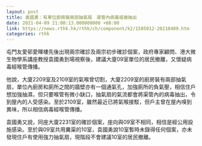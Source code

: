 ```yaml
---
layout: post
title: 袁國勇：有單位廚房裝兩部抽氣扇　渠管內病毒或被抽出
date: 2021-04-09 21:00:13.000000000 +08:00
link: https://news.rthk.hk/rthk/ch/component/k2/1585012-20210409.htm
categories: rthk
---
```


屯門友愛邨愛暉樓先後出現兩宗確診及兩宗初步確診個案，政府專家顧問、港大微生物學系講座教授袁國勇到場視察後，建議大廈09室單位的居民撤離，又懷疑病毒經喉管傳播。

他說，大廈2209室及2109室的氣喉曾切割，大廈2209室的廚房裝有兩部抽氣扇，單位內廚房和廁所之間的牆壁亦有一個通氣孔，加強廁所的負氣壓，相信住戶想加強抽濕，但只要喉管有微小缺口，抽氣扇的氣流都會將渠管內的病毒抽出，令到屋內的人受感染。至於2109室，雖然最近已將氣喉接駁，但戶主曾在屋內嗅到異味，所以相信病毒經喉管傳播。

袁國勇又說，同座大廈2231室的確診個案，座向與09室不相同，相信是經公用設施感染。至於與09室共用糞渠的10室，袁國勇說10室暫時未錄得任何個案，亦未發現住戶有使用強力抽氣扇，現階段不會建議10室的居民撤離。
